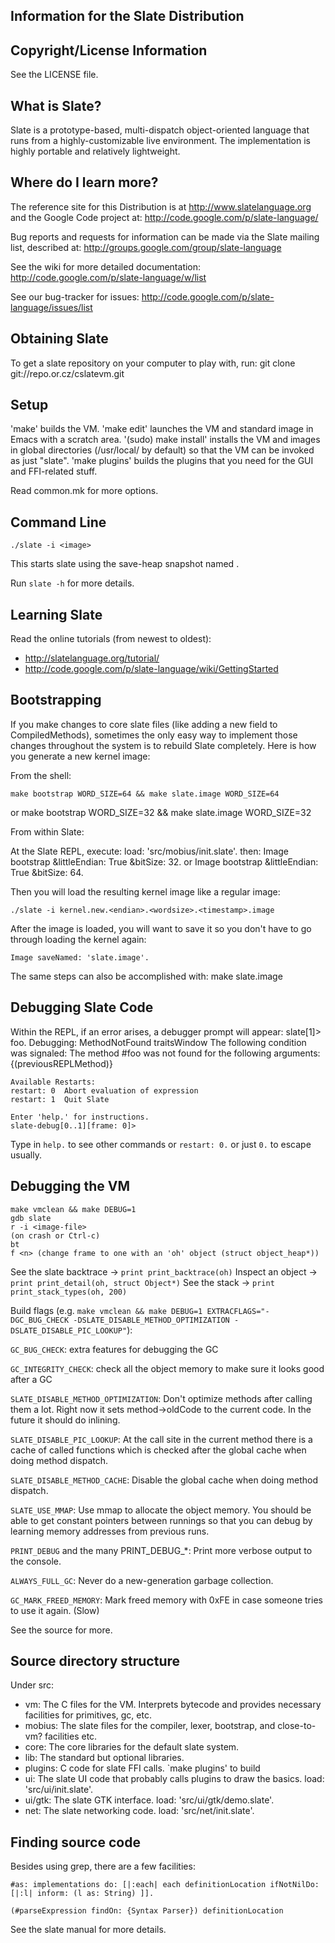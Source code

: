 Information for the Slate Distribution
--------------------------------------

Copyright/License Information
-----------------------------

See the LICENSE file.

What is Slate?
--------------

Slate is a prototype-based, multi-dispatch object-oriented language that
runs from a highly-customizable live environment. The implementation is
highly portable and relatively lightweight.

Where do I learn more?
----------------------

The reference site for this Distribution is at <http://www.slatelanguage.org>
and the Google Code project at: <http://code.google.com/p/slate-language/>

Bug reports and requests for information can be made via the Slate mailing
list, described at: <http://groups.google.com/group/slate-language>

See the wiki for more detailed documentation:
 <http://code.google.com/p/slate-language/w/list>

See our bug-tracker for issues:
 <http://code.google.com/p/slate-language/issues/list>

Obtaining Slate
---------------

To get a slate repository on your computer to play with, run:
    git clone git://repo.or.cz/cslatevm.git

Setup
-----

'make' builds the VM.
'make edit' launches the VM and standard image in Emacs with a scratch area.
'(sudo) make install' installs the VM and images in global directories (/usr/local/ by default) so that the VM can be invoked as just "slate".
'make plugins' builds the plugins that you need for the GUI and FFI-related stuff.

Read common.mk for more options.

Command Line
------------

    ./slate -i <image>

This starts slate using the save-heap snapshot named <image>.

Run `slate -h` for more details.

Learning Slate
--------------

Read the online tutorials (from newest to oldest):

* <http://slatelanguage.org/tutorial/>
* <http://code.google.com/p/slate-language/wiki/GettingStarted>

Bootstrapping
-------------

If you make changes to core slate files (like adding a new field to
CompiledMethods), sometimes the only easy way to implement those changes
throughout the system is to rebuild Slate completely. Here is how you
generate a new kernel image:

From the shell:

    make bootstrap WORD_SIZE=64 && make slate.image WORD_SIZE=64
or
    make bootstrap WORD_SIZE=32 && make slate.image WORD_SIZE=32

From within Slate:

At the Slate REPL, execute:
    load: 'src/mobius/init.slate'.
then:
    Image bootstrap &littleEndian: True &bitSize: 32.
or
    Image bootstrap &littleEndian: True &bitSize: 64.

Then you will load the resulting kernel image like a regular image:

    ./slate -i kernel.new.<endian>.<wordsize>.<timestamp>.image

After the image is loaded, you will want to save it so you
don't have to go through loading the kernel again:

    Image saveNamed: 'slate.image'.

The same steps can also be accomplished with:
    make slate.image

Debugging Slate Code
--------------------

Within the REPL, if an error arises, a debugger prompt will appear:
    slate[1]> foo.
    Debugging: MethodNotFound traitsWindow
    The following condition was signaled:
    The method #foo was not found for the following arguments:
    {(previousREPLMethod)}
    
    Available Restarts:
    restart: 0	Abort evaluation of expression
    restart: 1	Quit Slate
    
    Enter 'help.' for instructions.
    slate-debug[0..1][frame: 0]> 

Type in `help.` to see other commands or `restart: 0.` or just `0.` to escape usually.

Debugging the VM
----------------

    make vmclean && make DEBUG=1
    gdb slate
    r -i <image-file>
    (on crash or Ctrl-c)
    bt
    f <n> (change frame to one with an 'oh' object (struct object_heap*))

See the slate backtrace -> `print print_backtrace(oh)`
Inspect an object       -> `print print_detail(oh, struct Object*)`
See the stack           -> `print print_stack_types(oh, 200)`


Build flags (e.g.  `make vmclean && make DEBUG=1
EXTRACFLAGS="-DGC_BUG_CHECK -DSLATE_DISABLE_METHOD_OPTIMIZATION
-DSLATE_DISABLE_PIC_LOOKUP"`):

`GC_BUG_CHECK`: extra features for debugging the GC

`GC_INTEGRITY_CHECK`: check all the object memory to make sure it
looks good after a GC

`SLATE_DISABLE_METHOD_OPTIMIZATION`: Don't optimize methods after
calling them a lot. Right now it sets method->oldCode to the current
code. In the future it should do inlining.

`SLATE_DISABLE_PIC_LOOKUP`: At the call site in the current method there
is a cache of called functions which is checked after the global cache
when doing method dispatch.

`SLATE_DISABLE_METHOD_CACHE`: Disable the global cache when doing method
dispatch.

`SLATE_USE_MMAP`: Use mmap to allocate the object memory. You should be
able to get constant pointers between runnings so that you can debug
by learning memory addresses from previous runs.

`PRINT_DEBUG` and the many PRINT_DEBUG_*: Print more verbose output to
the console.

`ALWAYS_FULL_GC`: Never do a new-generation garbage collection.

`GC_MARK_FREED_MEMORY`: Mark freed memory with 0xFE in case someone
tries to use it again. (Slow)

See the source for more.

Source directory structure
--------------------------

Under src:
* vm: The C files for the VM. Interprets bytecode and provides necessary facilities for primitives, gc, etc.
* mobius: The slate files for the compiler, lexer, bootstrap, and close-to-vm? facilities etc.
* core: The core libraries for the default slate system.
* lib: The standard but optional libraries.
* plugins: C code for slate FFI calls. `make plugins' to build
* ui: The slate UI code that probably calls plugins to draw the basics. load: 'src/ui/init.slate'.
* ui/gtk: The slate GTK interface. load: 'src/ui/gtk/demo.slate'.
* net: The slate networking code. load: 'src/net/init.slate'.

Finding source code
-------------------

Besides using grep, there are a few facilities:

    #as: implementations do: [|:each| each definitionLocation ifNotNilDo: [|:l| inform: (l as: String) ]].

    (#parseExpression findOn: {Syntax Parser}) definitionLocation

See the slate manual for more details.

